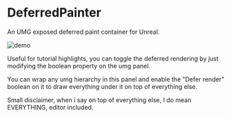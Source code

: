 # DeferredPainter
An UMG exposed deferred paint container for Unreal.

![demo](https://github.com/Sharundaar/DeferredPainter/blob/main/demo2.gif)

Useful for tutorial highlights, you can toggle the deferred rendering by just modifying the boolean property on the umg panel.

You can wrap any umg hierarchy in this panel and enable the "Defer render" boolean on it to draw everything under it on top of everything else.

Small disclaimer, when i say on top of everything else, I do mean EVERYTHING, editor included.
